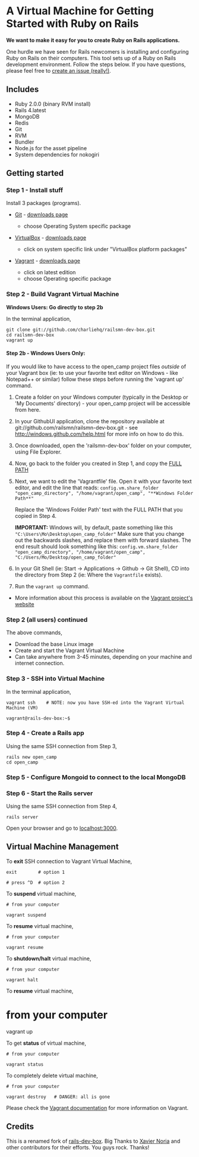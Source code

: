 # A Virtual Machine for Getting Started with Ruby on Rails

__We want to make it easy for you to create Ruby on Rails applications.__

One hurdle we have seen for Rails newcomers is installing and configuring Ruby on Rails on their computers.  This tool sets up of a Ruby on Rails development environment.  Follow the steps below. If you have questions, please feel free to [create an issue (really!)](http://github.com/railsmn/railsmn-dev-box/issues).


Includes
--------
* Ruby 2.0.0 (binary RVM install)
* Rails 4.latest
* MongoDB
* Redis
* Git
* RVM
* Bundler
* Node.js for the asset pipeline
* System dependencies for nokogiri


## Getting started

### Step 1 - Install stuff
Install 3 packages (programs).

* [Git](http://git-scm.com/) - [downloads page](http://git-scm.com/downloads)
  + choose Operating System specific package

* [VirtualBox](https://www.virtualbox.org) - [downloads page](https://www.virtualbox.org/wiki/Downloads)
  + click on system specific link under "VirtualBox platform packages"

* [Vagrant](http://vagrantup.com) - [downloads page](http://downloads.vagrantup.com/)
  + click on latest edition
  + choose Operating specific package


### Step 2 - Build Vagrant Virtual Machine
**Windows Users: Go directly to step 2b**

In the terminal application,

    git clone git://github.com/charliehq/railsmn-dev-box.git
    cd railsmn-dev-box
    vagrant up

#### Step 2b - Windows Users Only:
If you would like to have access to the open_camp project files *outside* of your Vagrant box (ie: to use your favorite text editor on Windows - like Notepad++ or similar) follow these steps before running the 'vagrant up' command.

1.	Create a folder on your Windows computer (typically in the Desktop or 'My Documents' directory) - your open_camp project will be accessible from here.
2.	In your GithubUI application, clone the repository available at git://github.com/railsmn/railsmn-dev-box.git - see http://windows.github.com/help.html for more info on how to do this.
3.	Once downloaded, open the 'railsmn-dev-box' folder on your computer, using File Explorer.
4.	Now, go back to the folder you created in Step 1, and copy the [FULL PATH](http://technet.microsoft.com/en-us/magazine/ff678296.aspx)
5.	Next, we want to edit the 'Vagrantfile' file. Open it with your favorite text editor, and edit the line that reads: ```config.vm.share_folder "open_camp_directory", "/home/vagrant/open_camp", "**Windows Folder Path**"```

	Replace the 'Windows Folder Path' text with the FULL PATH that you copied in Step 4.

	**IMPORTANT:** Windows will, by default, paste something like this ```"C:\Users\Mo\Desktop\open_camp_folder"``` Make sure that you change out the backwards slashes, and replace them with forward slashes. The end result should look something like this:
	```config.vm.share_folder "open_camp_directory", "/home/vagrant/open_camp", "C:/Users/Mo/Desktop/open_camp_folder"```
6. 	In your Git Shell (ie: Start -> Applications -> Github -> Git Shell), CD into the directory from Step 2 (ie: Where the ```Vagrantfile``` exists).
7.	Run the ```vagrant up``` command.
* 	More information about this process is available on the [Vagrant project's website](http://docs-v1.vagrantup.com/v1/docs/config/vm/share_folder.html)

### Step 2 (all users) continued
The above commands,
- Download the base Linux image
- Create and start the Vagrant Virtual Machine
- Can take anywhere from 3-45 minutes, depending on your machine and internet connection.

### Step 3 - SSH into Virtual Machine
In the terminal application,

    vagrant ssh    # NOTE: now you have SSH-ed into the Vagrant Virtual Machine (VM)

    vagrant@rails-dev-box:~$

### Step 4 - Create a Rails app
Using the same SSH connection from Step 3,

    rails new open_camp
    cd open_camp


### Step 5 - Configure Mongoid to connect to the local MongoDB


### Step 6 - Start the Rails server
Using the same SSH connection from Step 4,

```
rails server
```

Open your browser and go to [localhost:3000](http://localhost:3000).


## Virtual Machine Management

To __exit__ SSH connection to Vagrant Virtual Machine,

    exit        # option 1

    # press ^D  # option 2


To __suspend__ virtual machine,

    # from your computer

    vagrant suspend


To __resume__ virtual machine,

    # from your computer

    vagrant resume


To __shutdown/halt__ virtual machine,

    # from your computer

    vagrant halt


To __resume__ virtual machine,

   # from your computer

   vagrant up


To get __status__ of virtual machine,

    # from your computer

    vagrant status


To completely delete virtual machine,

    # from your computer

    vagrant destroy   # DANGER: all is gone


Please check the [Vagrant documentation](http://vagrantup.com/v1/docs/index.html) for more information on Vagrant.


## Credits

This is a renamed fork of [rails-dev-box](https://github.com/rails/rails-dev-box). Big Thanks to [Xavier Noria](https://github.com/fxn) and other contributors for their efforts. You guys rock. Thanks!
